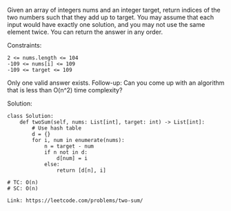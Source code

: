 Given an array of integers nums and an integer target, return indices of the two numbers such that they add up to target.
You may assume that each input would have exactly one solution, and you may not use the same element twice.
You can return the answer in any order.

Constraints:
```
2 <= nums.length <= 104
-109 <= nums[i] <= 109
-109 <= target <= 109
```
Only one valid answer exists.
Follow-up: Can you come up with an algorithm that is less than O(n^2) time complexity?

Solution:
```
class Solution:
    def twoSum(self, nums: List[int], target: int) -> List[int]:
        # Use hash table
        d = {}
        for i, num in enumerate(nums):
            n = target - num
            if n not in d:
                d[num] = i
            else:
                return [d[n], i]
    
# TC: O(n)
# SC: O(n)
```
```
Link: https://leetcode.com/problems/two-sum/
```
